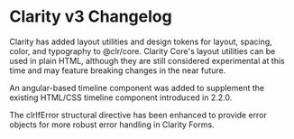 # Clarity v3 Changelog

<Release version="3.1.0" date="2020-04-02" commit="6da155d7f33ca4875748819782bb7053979868d0">

<ReleaseGroup type="feat">
<ReleaseItem scope="Layout" commit="8d144367270e03a0361d5014b41be468b60faa65" issue="4407" title="Design Tokens and Layouts">

Clarity has added layout utilities and design tokens for layout, spacing, color, and typography to @clr/core. Clarity Core's layout utilities can be used in plain HTML, although they are still considered experimental at this time and may feature breaking changes in the near future.

</ReleaseItem>

<ReleaseItem scope="Timeline" commit="5a98aea4d426fc28737a875afe99cb1fe5bad058" issue="4350" title="Angular component for the Timeline">

An angular-based timeline component was added to supplement the existing HTML/CSS timeline component introduced in 2.2.0.

</ReleaseItem>

<ReleaseItem scope="Forms" commit="12c40617f751a49ea14f490a4393246d0a6f4c22" issue="4346" title="Enhanced clrIfError in Forms">

The clrIfError structural directive has been enhanced to provide error objects for more robust error handling in Clarity Forms.

</ReleaseItem>

</ReleaseGroup>

<ReleaseGroup type="fix">
<ReleaseItem issue="4291" scope="Accessibility" title="type error on focus initialization" />
<ReleaseItem issue="4323" scope="Tabs" title="Fix for tabs' keyboard focus navigation in Angular 9" />
<ReleaseItem issue="4352" scope="Buttons" title="Fix for id='null' appearing in clr-buttons" />
<ReleaseItem issue="4341" scope="Schematics" title="Fixed calculation of Clarity updates in Angular schematics" />
<ReleaseItem issue="4353" scope="Stepper" title="Fix for the stepper's first panel opening unexpectedly" />
<ReleaseItem issue="4404" scope="Build" title="Fix for Jest and Nx not transforming the core common strings service to ES5" />
<ReleaseItem issue="4408" scope="Forms" title="Fix for form inputs' errors announcing error messages to screen readers when there was no error" />
</ReleaseGroup>

</Release>
